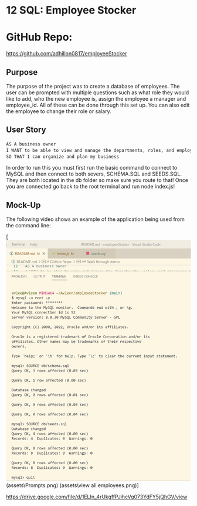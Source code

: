 # 12 SQL: Employee Stocker

# GitHub Repo:
https://github.com/adhillon0817/employeeStocker 

## Purpose
The purpose of the project was to create a database of employees. The user can be prompted with multiple questions such as what role they would like to add, who the new employee is, assign the employee a manager and employee_id. All of these can be done through this set up. You can also edit the employee to change their role or salary. 

## User Story

```md
AS A business owner
I WANT to be able to view and manage the departments, roles, and employees in my company
SO THAT I can organize and plan my business
```
In order to run this you must first run the basic command to connect to MySQL and then connect to both severs, SCHEMA.SQL and SEEDS.SQL. They are both located in the db folder so make sure you route to that! Once you are connected go back to the root terminal and run node index.js!


## Mock-Up

The following video shows an example of the application being used from the command line:


[![A video thumbnail shows the command-line employee management application with a play button overlaying the view.](assets\Entry.png) (assets\Prompts.png) (assets\view all employees.png)]

https://drive.google.com/file/d/1ELIn_4rUkgffPJihcVg073YdFY5jQhGV/view 

